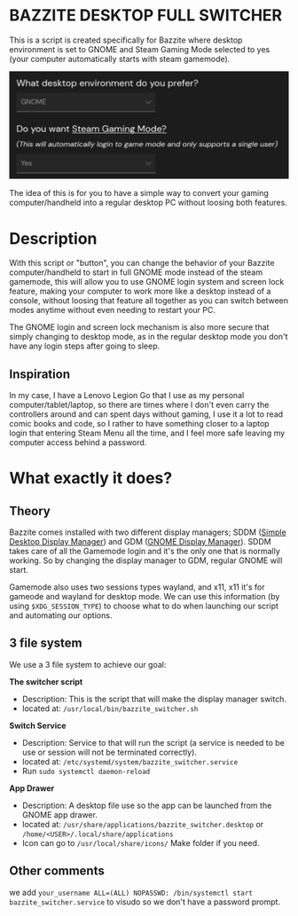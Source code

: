 # BAZZITE DESKTOP FULL SWITCHER
This is a script is created specifically for Bazzite where desktop environment is set to  GNOME and Steam Gaming Mode selected to yes (your computer automatically starts with steam gamemode).

![alt text](resources/Screenshot.png)

The idea of this is for you to have a simple way to convert your gaming computer/handheld into a regular desktop PC without loosing both features.

# Description
With this script or "button", you can change the behavior of your Bazzite computer/handheld to start in full GNOME mode instead of the steam gamemode, this will allow you to use GNOME login system and screen lock feature, making your computer to work more like a desktop instead of a console, without loosing that feature all together as you can switch between modes anytime without even needing to restart your PC.

The GNOME login and screen lock mechanism is also more secure that simply changing to desktop mode, as in the regular desktop mode you don't have any login steps after going to sleep.

## Inspiration
In my case, I have a Lenovo Legion Go that I use as my personal computer/tablet/laptop, so there are times where I don't even carry the controllers around and can spent days without gaming, I use it a lot to read comic books and code, so I rather to have something closer to a laptop login that entering Steam Menu all the time, and I feel more safe leaving my computer access behind a password.

# What exactly it does?
## Theory
Bazzite comes installed with two different display managers; SDDM ([Simple Desktop Display Manager](https://github.com/sddm/sddm/)) and GDM ([GNOME Display Manager](https://wiki.gnome.org/Projects/GDM)). SDDM takes care of all the Gamemode login and it's the only one that is normally working. So by changing the display manager to GDM, regular GNOME will start.

Gamemode also uses two sessions types wayland, and x11, x11 it's for gameode and wayland for desktop mode. We can use this information (by using `$XDG_SESSION_TYPE`) to choose what to do when launching our script and automating our options.

## 3 file system
We use a 3 file system to achieve our goal:

**The switcher script**
- Description: This is the script that will make the display manager switch.
- located at: `/usr/local/bin/bazzite_switcher.sh`
    
**Switch Service**
- Description: Service to that will run the script (a service is needed to be use or session will not be terminated correctly).
- located at: `/etc/systemd/system/bazzite_switcher.service`
- Run `sudo systemctl daemon-reload`

**App Drawer**
- Description: A desktop file use so the app can be launched from the GNOME app drawer.
- located at: `/usr/share/applications/bazzite_switcher.desktop` or `/home/<USER>/.local/share/applications`
- Icon can go to `/usr/local/share/icons/` Make folder if you need.

## Other comments
we add `your_username ALL=(ALL) NOPASSWD: /bin/systemctl start bazzite_switcher.service` to visudo so we don't have a password prompt.
